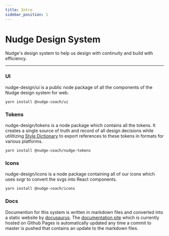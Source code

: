 ```yaml
---
title: Intro
sidebar_position: 1
---
```


# Nudge Design System

Nudge's design system to help us design with continuity and build with efficiency.

---

### UI

nudge-design/ui is a public node package of all the components of the Nudge design system for web.

```
yarn install @nudge-coach/ui
```

### Tokens

nudge-design/tokens is a node package which contains all the tokens. It creates a single source of truth and record of all design decisions while utilitizing [Style Dictionary](https://amzn.github.io/style-dictionary/#/) to export references to these tokens in formats for various platforms.

```
yarn install @nudge-coach/nudge-tokens
```

### Icons

nudge-design/icons is a node package containing all of our icons which uses svgr to convert the svgs into React components.

```
yarn install @nudge-coach/icons
```

### Docs

Documention for this system is written in markdown files and converted into a static website by [docusaurus](https://docusaurus.io). The [documentation site](https://nudgeyourself.github.io/nudge-design/) which is currently hosted on Github Pages is automatically updated any time a commit to master is pushed that contains an update to the markdown files.
